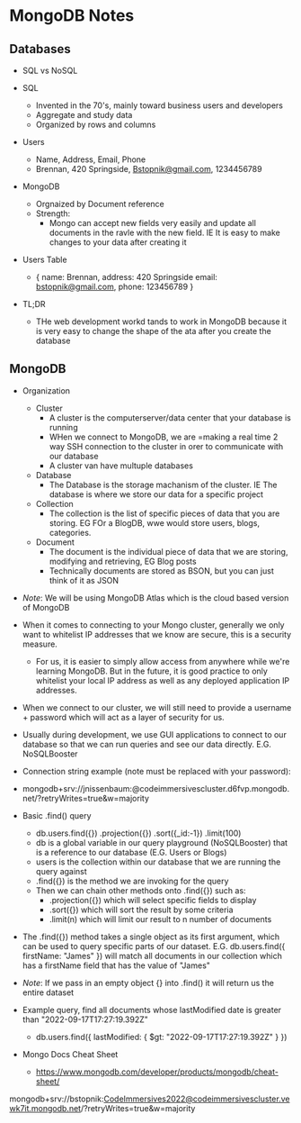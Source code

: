 # MongoDB Notes

## Databases

- SQL vs NoSQL
- SQL
    - Invented in the 70's, mainly toward business users and developers
    - Aggregate and study data
    - Organized by rows and columns

- Users
    - Name, Address, Email, Phone
    - Brennan, 420 Springside, Bstopnik@gmail.com, 1234456789

- MongoDB
    - Orgnaized by Document reference
    - Strength:
        - Mongo can accept new fields very easily and update all documents in the ravle with the new field. IE It is easy to make changes to your data after creating it

- Users Table
    - {
        name: Brennan,
        address: 420 Springside
        email: bstopnik@gmail.com,
        phone: 123456789
    }

- TL;DR
    - THe web development workd tands to work in MongoDB because it is very easy to change the shape of the ata after you create the database

## MongoDB

- Organization
    - Cluster
        - A cluster is the computerserver/data center that your database is running
        - WHen we connect to MongoDB, we are =making a real time 2 way SSH connection to the cluster in orer to communicate with our database
        - A cluster van have multuple databases
    - Database
        - The Database is the storage machanism of the cluster. IE The database is where we store our data for a specific project
    - Collection
        - The collection is the list of specific pieces of data that you are storing. EG FOr a BlogDB, wwe would store users, blogs, categories. 
    - Document
        - The document is the individual piece of data that we are storing, modifying and retrieving, EG Blog posts
        - Technically documents are stored as BSON, but you can just think of it as JSON

- _Note_: We will be using MongoDB Atlas which is the cloud based version of MongoDB

- When it comes to connecting to your Mongo cluster, generally we only want to whitelist IP addresses that we know are secure, this is a security measure. 
	- For us, it is easier to simply allow access from anywhere while we're learning MongoDB. But in the future, it is good practice to only whitelist your local IP address as well as any deployed application IP addresses.
- When we connect to our cluster, we will still need to provide a username + password which will act as a layer of security for us.
- Usually during development, we use GUI applications to connect to our database so that we can run queries and see our data directly. E.G. NoSQLBooster
- Connection string example (note <password> must be replaced with your password):
- mongodb+srv://jnissenbaum:<password>@codeimmersivescluster.d6fvp.mongodb.net/?retryWrites=true&w=majority
- Basic .find() query
	- db.users.find({})
  .projection({})
  .sort({_id:-1})
  .limit(100)
	- db is a global variable in our query playground (NoSQLBooster) that is a reference to our database (E.G. Users or Blogs)
	- users is the collection within our database that we are running the query against
	- .find({}) is the method we are invoking for the query
	- Then we can chain other methods onto .find({}) such as:
		- .projection({}) which will select specific fields to display
		- .sort({}) which will sort the result by some criteria
		- .limit(n) which will limit our result to n number of documents
- The .find({}) method takes a single object as its first argument, which can be used to query specific parts of our dataset. E.G. db.users.find({
	firstName: "James"
    }) will match all documents in our collection which has a firstName field that has the value of "James"
    
- _Note_: If we pass in an empty object {} into .find() it will return us the entire dataset
- Example query, find all documents whose lastModified date is greater than "2022-09-17T17:27:19.392Z"
	- db.users.find({
			lastModified: {
					$gt: "2022-09-17T17:27:19.392Z"
			}
		})
- Mongo Docs Cheat Sheet
	- https://www.mongodb.com/developer/products/mongodb/cheat-sheet/

mongodb+srv://bstopnik:CodeImmersives2022@codeimmersivescluster.vewk7it.mongodb.net/?retryWrites=true&w=majority
